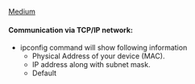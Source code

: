 
[Medium](https://medium.com/networks-security/computer-communication-locally-and-remotely-13d68f29efbc)


#### Communication via TCP/IP network:

* ipconfig command will show following information
	* Physical Address of your device (MAC).
	* IP address along with subnet mask.
	* Default